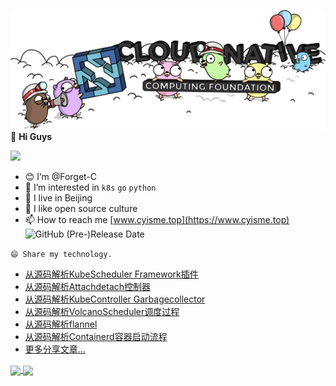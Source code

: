 ![](images/header.png)
👋 **Hi Guys**

![](https://visitor-badge.laobi.icu/badge?page_id=Forget-C.MyNotes)
- 😊 I’m @Forget-C
- 👀 I’m interested in `k8s` `go` `python` 
- 🌱 I live in Beijing
- 💞️ I like open source culture
- 📫 How to reach me [www.cyisme.top](https://www.cyisme.top)
![GitHub (Pre-)Release Date](https://img.shields.io/github/release-date-pre/Forget-C/Forget-C)


`😄 Share my technology.`
- [从源码解析KubeScheduler Framework插件](https://github.com/Forget-C/MyNotes/k8s/scheduler/framework/index.md)
- [从源码解析Attachdetach控制器](https://github.com/Forget-C/MyNotes/k8s/controller/attachdetach/index.md)
- [从源码解析KubeController Garbagecollector](https://github.com/Forget-C/MyNotes/k8s/controller/gc/index.md)
- [从源码解析VolcanoScheduler调度过程](https://github.com/Forget-C/MyNotes/volcano/flow/index.md)
- [从源码解析flannel](https://github.com/Forget-C/MyNotes/cni/flannel/index.md)
- [从源码解析Containerd容器启动流程](https://github.com/Forget-C/MyNotes/cri/containerd/run/index.md)
- [更多分享文章...](https://github.com/Forget-C/MyNotes)

<a href="https://github.com/Forget-C/MyNotes">
  <img align="center" src="https://github-readme-stats-git-masterrstaa-rickstaa.vercel.app/api/pin/?username=Forget-C&repo=MyNotes&theme=buefy" />
</a>
<a href="https://github.com/Forget-C/gopkg">
  <img align="center" src="https://github-readme-stats-git-masterrstaa-rickstaa.vercel.app/api/pin/?username=Forget-C&repo=gopkg&theme=buefy" />
</a>
<!---
Forget-C/Forget-C is a ✨ special ✨ repository because its `README.md` (this file) appears on your GitHub profile.
You can click the Preview link to take a look at your changes.
--->
